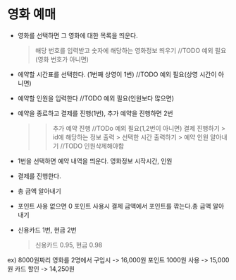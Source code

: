 # 영화 예매

* 영화를 선택하면 그 영화에 대한 목록을 띄운다.
    > 해당 번호를 입력받고 숫자에 해당하는 영화정보 띄우기 //TODO 예외 필요(영화 번호가 아니면)


* 에약할 시간표를 선택한다. (1번째 상영이 1번) //TODO 예외 필요(상영 시간이 아니면)
* 예약할 인원을 입력한다 //TODO 예외 필요(인원보다 많으면)
* 예약을 종료하고 결제를 진행(1번), 추가 예약을 진행하면 2번
    >> 추가 예약 진행 //TODo 예외 필요(1,2번이 아니면)
    >> 결제 진행하기
        > id에 해당하는 정보 출력
        > 선택한 시간 출력하기
        > 예약 인원 알아내기 //TODO 인원삭제해야함

* 1번을 선택하면 예약 내역을 띄운다.
    영화정보 시작시간, 인원

* 결제를 진행한다.
* 총 금액 알아내기
* 포인트 사용 없으면 0
    포인트 사용시 결제 금액에서 포인트를 깎는다.총 금액 알아내기
* 신용카드 1번, 현금 2번
    > 신용카드 0.95, 현금 0.98

ex) 8000원짜리 영화를 2명에서 구입시 -> 16,000원
    포인트 1000원 사용                -> 15,000원
    카드 할인                       -> 14,250원
